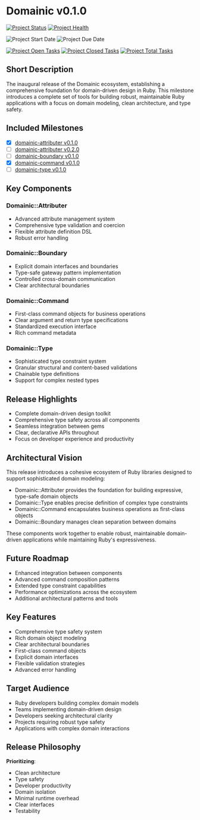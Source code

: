 # Domainic v0.1.0

[![Project Status](https://img.shields.io/badge/In%20Progress-orange?style=for-the-badge&label=Status)](https://github.com/orgs/domainic/projects/13)
[![Project Health](https://img.shields.io/badge/On%20Track-green?style=for-the-badge&label=Health)](https://github.com/orgs/domainic/projects/13/views/1?pane=info&statusUpdateId=72119)

![Project Start Date](https://img.shields.io/badge/12%2F12%2F2024-blue?label=Start%20Date&style=for-the-badge)
![Project Due Date](https://img.shields.io/badge/TBD-blue?label=Due%20Date&style=for-the-badge)

[![Project Open Tasks](https://img.shields.io/github/issues-search/domainic/domainic?query=project%3Adomainic%2F13%20is%3Aopen&style=for-the-badge&label=open%20tasks&color=red)](https://github.com/domainic/domainic/issues?q=project%3Adomainic%2F13%20is%3Aopen)
[![Project Closed Tasks](https://img.shields.io/github/issues-search/domainic/domainic?query=project%3Adomainic%2F13%20is%3Aclosed&style=for-the-badge&label=closed%20tasks&color=green)](https://github.com/domainic/domainic/issues?q=project%3Adomainic%2F13%20is%3Aclosed)
[![Project Total Tasks](https://img.shields.io/github/issues-search/domainic/domainic?query=project%3Adomainic%2F13&style=for-the-badge&label=total%20tasks&color=blue)](https://github.com/domainic/domainic/issues?q=project%3Adomainic%2F13)

## Short Description

The inaugural release of the Domainic ecosystem, establishing a comprehensive foundation for domain-driven design in
Ruby. This milestone introduces a complete set of tools for building robust, maintainable Ruby applications with a focus
on domain modeling, clean architecture, and type safety.

## Included Milestones

* [x] [domainic-attributer v0.1.0](https://github.com/domainic/domainic/milestone/4)
* [ ] [domainic-attributer v0.2.0](https://github.com/domainic/domainic/milestone/3)
* [ ] [domainic-boundary v0.1.0](https://github.com/domainic/domainic/milestone/7)
* [x] [domainic-command v0.1.0](https://github.com/domainic/domainic/milestone/6)
* [ ] [domainic-type v0.1.0](https://github.com/domainic/domainic/milestone/5)

## Key Components

### Domainic::Attributer

* Advanced attribute management system
* Comprehensive type validation and coercion
* Flexible attribute definition DSL
* Robust error handling

### Domainic::Boundary

* Explicit domain interfaces and boundaries
* Type-safe gateway pattern implementation
* Controlled cross-domain communication
* Clear architectural boundaries

### Domainic::Command

* First-class command objects for business operations
* Clear argument and return type specifications
* Standardized execution interface
* Rich command metadata

### Domainic::Type

* Sophisticated type constraint system
* Granular structural and content-based validations
* Chainable type definitions
* Support for complex nested types

## Release Highlights

* Complete domain-driven design toolkit
* Comprehensive type safety across all components
* Seamless integration between gems
* Clear, declarative APIs throughout
* Focus on developer experience and productivity

## Architectural Vision

This release introduces a cohesive ecosystem of Ruby libraries designed to support sophisticated domain modeling:

* Domainic::Attributer provides the foundation for building expressive, type-safe domain objects
* Domainic::Type enables precise definition of complex type constraints
* Domainic::Command encapsulates business operations as first-class objects
* Domainic::Boundary manages clean separation between domains

These components work together to enable robust, maintainable domain-driven applications while maintaining Ruby's
expressiveness.

## Future Roadmap

* Enhanced integration between components
* Advanced command composition patterns
* Extended type constraint capabilities
* Performance optimizations across the ecosystem
* Additional architectural patterns and tools

## Key Features

* Comprehensive type safety system
* Rich domain object modeling
* Clear architectural boundaries
* First-class command objects
* Explicit domain interfaces
* Flexible validation strategies
* Advanced error handling

## Target Audience

* Ruby developers building complex domain models
* Teams implementing domain-driven design
* Developers seeking architectural clarity
* Projects requiring robust type safety
* Applications with complex domain interactions

## Release Philosophy

**Prioritizing**:

* Clean architecture
* Type safety
* Developer productivity
* Domain isolation
* Minimal runtime overhead
* Clear interfaces
* Testability
